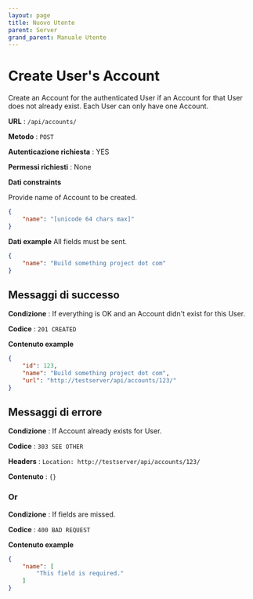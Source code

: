 ```yaml
---
layout: page
title: Nuovo Utente
parent: Server
grand_parent: Manuale Utente
---
```

# Create User's Account

Create an Account for the authenticated User if an Account for that User does
not already exist. Each User can only have one Account.

**URL** : `/api/accounts/`

**Metodo** : `POST`

**Autenticazione richiesta** : YES

**Permessi richiesti** : None

**Dati constraints**

Provide name of Account to be created.

```json
{
    "name": "[unicode 64 chars max]"
}
```

**Dati example** All fields must be sent.

```json
{
    "name": "Build something project dot com"
}
```

## Messaggi di successo

**Condizione** : If everything is OK and an Account didn't exist for this User.

**Codice** : `201 CREATED`

**Contenuto example**

```json
{
    "id": 123,
    "name": "Build something project dot com",
    "url": "http://testserver/api/accounts/123/"
}
```

## Messaggi di errore

**Condizione** : If Account already exists for User.

**Codice** : `303 SEE OTHER`

**Headers** : `Location: http://testserver/api/accounts/123/`

**Contenuto** : `{}`

### Or

**Condizione** : If fields are missed.

**Codice** : `400 BAD REQUEST`

**Contenuto example**

```json
{
    "name": [
        "This field is required."
    ]
}
```
